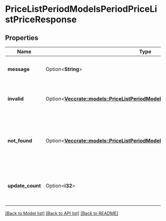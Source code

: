 # PriceListPeriodModelsPeriodPriceListPriceResponse

## Properties

Name | Type | Description | Notes
------------ | ------------- | ------------- | -------------
**message** | Option<**String**> | Information about the outcome of the request. | [optional]
**invalid** | Option<[**Vec<crate::models::PriceListPeriodModelsPeriodWritePeriodPriceListPrice>**](PriceList.Models.Write.PriceListPrice.md)> | Supplied PriceList prices that failed validation. | [optional]
**not_found** | Option<[**Vec<crate::models::PriceListPeriodModelsPeriodWritePeriodPriceListPrice>**](PriceList.Models.Write.PriceListPrice.md)> | Supplied PriceList prices that were technically valid, but couldn't be found. | [optional]
**update_count** | Option<**i32**> | Number of price updates resulting from the request. | [optional]

[[Back to Model list]](../README.md#documentation-for-models) [[Back to API list]](../README.md#documentation-for-api-endpoints) [[Back to README]](../README.md)


